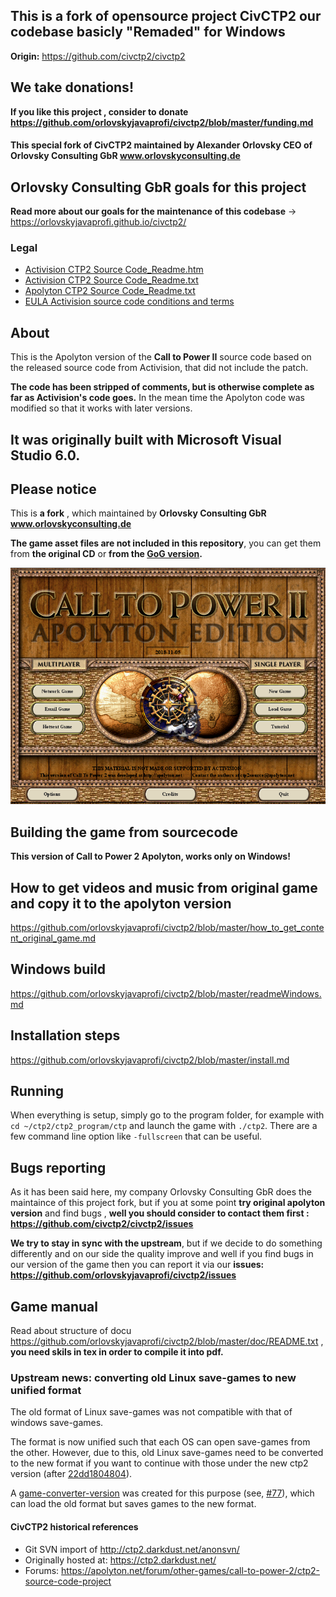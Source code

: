 ## This is a fork of opensource project CivCTP2 our codebase basicly "Remaded" for Windows
**Origin:** https://github.com/civctp2/civctp2 

## We take donations!
**If you like this project , consider to donate https://github.com/orlovskyjavaprofi/civctp2/blob/master/funding.md**

#### This special fork of CivCTP2 maintained by Alexander Orlovsky CEO of Orlovsky Consulting GbR www.orlovskyconsulting.de

## Orlovsky Consulting GbR goals for this project
**Read more about our goals for the maintenance of this codebase** -> https://orlovskyjavaprofi.github.io/civctp2/

### Legal
- [Activision CTP2 Source Code_Readme.htm](https://orlovskyjavaprofi.github.io/civctp2/Legal/Activision%20CTP2%20Source%20Code_Readme.htm)
- [Activision CTP2 Source Code_Readme.txt](https://github.com/orlovskyjavaprofi/civctp2/blob/master/Legal/Activision%20CTP2%20Source%20Code_Readme.txt)
- [Apolyton CTP2 Source Code_Readme.txt](https://github.com/orlovskyjavaprofi/civctp2/blob/master/Legal/Apolyton%20CTP2%20Source%20Code_Readme.txt)
- [EULA Activision source code conditions and terms](https://github.com/orlovskyjavaprofi/civctp2/blob/master/Legal/EULA%20-%20Source%20Code%20for%20CTP2.rtf)

## About
This is the Apolyton version of the **Call to Power II** source code based on the released source code from Activision, that did not include the patch. 

**The code has been stripped of comments, but is otherwise complete as far as Activision's code goes.**
In the mean time the Apolyton code was modified so that it works with later versions.

## It was originally built with Microsoft Visual Studio 6.0.

## Please notice 
This is **a fork** , which maintained by **Orlovsky Consulting GbR www.orlovskyconsulting.de**

**The game asset files are not included in this repository**, you can get them from 
**the original CD** or **from the [GoG version](https://www.gog.com/game/call_to_power_2).**

![Call to Power 2 Apolyton version](https://github.com/orlovskyjavaprofi/civctp2/blob/master/ctp2start-scr.png)

## Building the game from sourcecode
**This version of Call to Power 2 Apolyton, works only on Windows!**

## How to get videos and music from original game and copy it to the apolyton version
https://github.com/orlovskyjavaprofi/civctp2/blob/master/how_to_get_content_original_game.md

## Windows build
https://github.com/orlovskyjavaprofi/civctp2/blob/master/readmeWindows.md

## Installation steps 
https://github.com/orlovskyjavaprofi/civctp2/blob/master/install.md

## Running
When everything is setup, simply go to the program folder, for example with `cd ~/ctp2/ctp2_program/ctp` and launch the game with `./ctp2`. 
There are a few command line option like `-fullscreen` that can be useful.

## Bugs reporting
As it has been said here, my company Orlovsky Consulting GbR does the maintaince of this project fork, but if you at some point **try original apolyton version** and find bugs , **well you should consider to contact them first : https://github.com/civctp2/civctp2/issues**

**We try to stay in sync with the upstream**, but if we decide to do something differently and on our side the quality improve and well if you find bugs in our version of the game then you can report it via our **issues:** **https://github.com/orlovskyjavaprofi/civctp2/issues**

## Game manual
Read about structure of docu https://github.com/orlovskyjavaprofi/civctp2/blob/master/doc/README.txt , **you need skils in tex in order to compile it into pdf.** 

### Upstream news: converting old Linux save-games to new unified format
The old format of Linux save-games was not compatible with that of windows save-games. 

The format is now unified such that each OS can open save-games from the other. 
However, due to this, old Linux save-games need to be converted to the new format if you want to continue with those under the new ctp2 version (after [22dd1804804](https://github.com/civctp2/civctp2/commit/22dd180480445561bbbcd3efc60f08d2fe5c53e5)). 

A [game-converter-version](https://github.com/civctp2/civctp2/releases/tag/GameConverter) was created for this purpose (see, [#77](https://github.com/civctp2/civctp2/pull/77)), which can load the old format but saves games to the new format.

#### CivCTP2 historical references
- Git SVN import of http://ctp2.darkdust.net/anonsvn/
- Originally hosted at: https://ctp2.darkdust.net/
- Forums: https://apolyton.net/forum/other-games/call-to-power-2/ctp2-source-code-project

